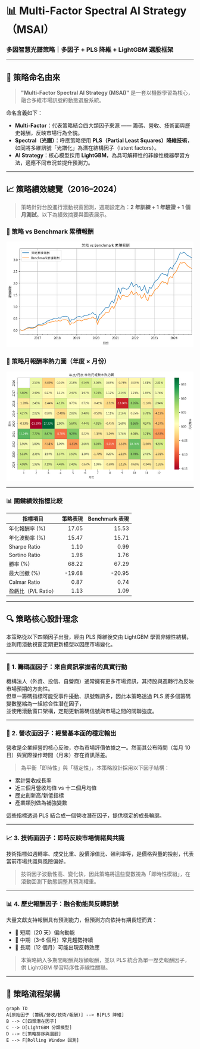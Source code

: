 # 📊 Multi-Factor Spectral AI Strategy（MSAI）
### 多因智慧光譜策略｜多因子 + PLS 降維 + LightGBM 選股框架

---

## 📌 策略命名由來

> **"Multi-Factor Spectral AI Strategy (MSAI)"** 是一套以機器學習為核心，融合多維市場訊號的動態選股系統。

命名含義如下：

- **Multi-Factor**：代表策略結合四大類因子來源 —— 籌碼、營收、技術面與歷史報酬，反映市場行為全貌。
- **Spectral（光譜）**：呼應策略使用 **PLS（Partial Least Squares）降維技術**，如同將多維訊號「光譜化」為潛在結構因子（latent factors）。
- **AI Strategy**：核心模型採用 **LightGBM**，為具可解釋性的非線性機器學習方法，適應不同市況並提升預測力。

---

## 📈 策略績效總覽（2016–2024）

> 策略針對台股進行滾動視窗回測，週期設定為：**2 年訓練 + 1 年驗證 + 1 個月測試**。以下為績效摘要與圖表展示。

### 🔹 策略 vs Benchmark 累積報酬

![累積報酬圖](./images/累積報酬率.png)

### 🔹 策略月報酬率熱力圖（年度 × 月份）

![報酬熱力圖](./images/報酬熱力圖.png)

---

### 📊 關鍵績效指標比較

| 指標項目               | 策略表現 | Benchmark 表現 |
|------------------------|---------:|----------------:|
| 年化報酬率 (%)          |    17.05 |           15.53 |
| 年化波動率 (%)          |    15.47 |           15.71 |
| Sharpe Ratio           |     1.10 |            0.99 |
| Sortino Ratio          |     1.98 |            1.76 |
| 勝率 (%)               |    68.22 |           67.29 |
| 最大回撤 (%)           |   -19.68 |          -20.95 |
| Calmar Ratio           |     0.87 |            0.74 |
| 盈虧比（P/L Ratio）    |     1.13 |            1.09 |

---

## 🔍 策略核心設計理念

本策略從以下四類因子出發，經由 PLS 降維後交由 LightGBM 學習非線性結構，並利用滾動視窗定期更新模型以因應市場變化。

---

### 🏦 1. 籌碼面因子：來自資訊掌握者的真實行動

機構法人（外資、投信、自營商）通常擁有更多市場資訊，其持股與週轉行為反映市場預期的方向性。  
但單一籌碼指標可能受事件擾動、訊號雜訊多，因此本策略透過 PLS 將多個籌碼變數壓縮為一組綜合性潛在因子，  
並使用滾動窗口架構，定期更新籌碼信號與市場之間的關聯強度。

---

### 📃 2. 營收面因子：經營基本面的穩定輸出

營收是企業經營的核心反映，亦為市場評價依據之一。然而其公布時間（每月 10 日）與實際操作時間（月末）存在資訊落差。

> 為平衡「即時性」與「穩定性」，本策略設計採用以下因子結構：

- 累計營收成長率
- 近三個月營收均值 vs 十二個月均值
- 歷史創新高/新低指標
- 產業類別做為補強變數

這些指標透過 PLS 結合成一個營收潛在因子，提供穩定的成長輪廓。

---

### 📈 3. 技術面因子：即時反映市場情緒與共識

技術指標如週轉率、成交比重、股價淨值比、殖利率等，是價格與量的投射，代表當前市場共識與風險偏好。

> 技術因子波動性高、變化快，因此策略將這些變數視為「即時性模組」，在滾動回測下動態調整其預測權重。

---

### 📊 4. 歷史報酬因子：融合動能與反轉訊號

大量文獻支持報酬具有預測能力，但預測方向依持有期長短而異：

- 📌 短期（20 天）偏向動能
- 📌 中期（3–6 個月）常見趨勢持續
- 📌 長期（12 個月）可能出現反轉效應

> 本策略納入多期間報酬與超額報酬，並以 PLS 統合為單一歷史報酬因子，供 LightGBM 學習時序性非線性關聯。

---

## 🧩 策略流程架構

```mermaid
graph TD
A[原始因子 (籌碼/營收/技術/報酬)] --> B[PLS 降維]
B --> C[四類潛在因子]
C --> D[LightGBM 分類模型]
D --> E[策略排序與選股]
E --> F[Rolling Window 回測]
